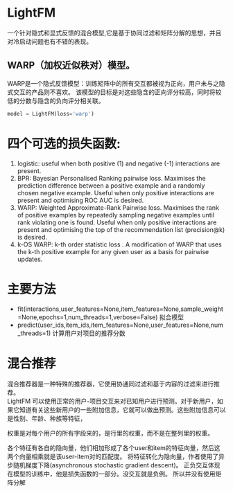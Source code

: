 # LightFM
一个针对隐式和显式反馈的混合模型,它是基于协同过滤和矩阵分解的思想，并且对冷启动问题也有不错的表现。
## WARP（加权近似秩对）模型。
WARP是一个隐式反馈模型：训练矩阵中的所有交互都被视为正向，用户未与之隐式交互的产品则不喜欢。
该模型的目标是对这些隐含的正向评分较高，同时将较低的分数与隐含的负向评分相关联。
```python
model = LightFM(loss='warp')
```



# 四个可选的损失函数:
1. logistic: useful when both positive (1) and negative (-1) interactions are present.
2. BPR: Bayesian Personalised Ranking pairwise loss. Maximises the prediction difference between a positive example and a randomly chosen negative example. Useful when only positive interactions are present and optimising ROC AUC is desired.
3. WARP: Weighted Approximate-Rank Pairwise loss. Maximises the rank of positive examples by repeatedly sampling negative examples until rank violating one is found. Useful when only positive interactions are present and optimising the top of the recommendation list (precision@k) is desired.
4. k-OS WARP: k-th order statistic loss . A modification of WARP that uses the k-th positive example for any given user as a basis for pairwise updates.

# 主要方法
- fit(interactions,user_features=None,item_features=None,sample_weight=None,epochs=1,num_threads=1,verbose=False) 拟合模型
- predict(user_ids,item_ids,item_features=None,user_features=None,num_threads=1) 计算用户对项目的推荐分数

# 混合推荐
混合推荐器是一种特殊的推荐器，它使用协通同过滤和基于内容的过滤来进行推荐。<br>
LightFM 可以使用正常的用户-项目交互来对已知用户进行预测。对于新用户，如果它知道有关这些新用户的一些附加信息，它就可以做出预测。这些附加信息可以是性别、年龄、种族等特征，

权重是对每个用户的所有字段来的，是行里的权重，而不是在整列里的权重。



各个特征有各自的隐向量，他们相加形成了各个user和item的特征向量，然后这两个向量相乘就是该user-item对的匹配度。
将特征转化为隐向量，作者使用了异步随机梯度下降(asynchronous stochastic gradient descent)。
正负交互体现在模型的训练中，他是损失函数的一部分。没交互就是负例。
所以并没有使用矩阵分解